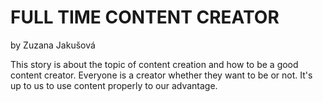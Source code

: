 # FULL TIME CONTENT CREATOR

by Zuzana Jakušová

This story is about the topic of content creation and how to be a good content creator. Everyone is a creator whether they want to be or not. It's up to us to use content properly to our advantage. 
